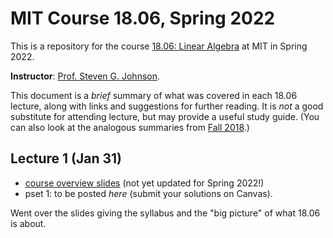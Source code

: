 # MIT Course 18.06, Spring 2022

This is a repository for the course [18.06: Linear Algebra](http://web.mit.edu/18.06) at MIT in Spring 2022.

**Instructor**: [Prof. Steven G. Johnson](http://math.mit.edu/~stevenj).

This document is a *brief* summary of what was covered in each 18.06
lecture, along with links and suggestions for further reading.  It is
*not* a good substitute for attending lecture, but may provide a
useful study guide.  (You can also look at the analogous summaries from [Fall 2018](https://github.com/stevengj/1806/blob/fall18/summaries.md).)

## Lecture 1 (Jan 31)

* [course overview
slides](https://github.com/stevengj/1806/blob/master/lectures/1806overview.pdf) (not yet updated for Spring 2022!)
* pset 1: to be posted *here* (submit your solutions on Canvas).

Went over the slides giving the syllabus and the "big picture" of what 18.06 is about.
